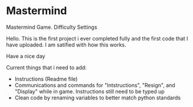 # Mastermind
Mastermind Game. Difficulty Settings

Hello. This is the first project i ever completed fully and the first code that I have uploaded.
I am satified with how this works.

Have a nice day

Current things that i need to add:
- Instructions (Readme file)
- Communications and commands for "Intstructions", "Resign", and "Display" while in game. Instructions still need to be typed up
- Clean code by renaming variables to better match python standards
